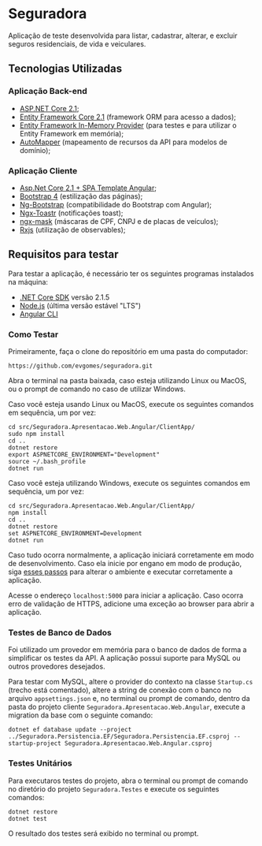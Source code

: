 # Seguradora

Aplicação de teste desenvolvida para listar, cadastrar, alterar, e excluir seguros residenciais, de vida e veiculares.

## Tecnologias Utilizadas

### Aplicação Back-end
- [ASP.NET Core 2.1](https://docs.microsoft.com/pt-br/aspnet/core/?view=aspnetcore-2.1);
- [Entity Framework Core 2.1](https://docs.microsoft.com/pt-br/ef/core/) (framework ORM para acesso a dados);
- [Entity Framework In-Memory Provider](https://docs.microsoft.com/pt-br/ef/core/miscellaneous/testing/in-memory) (para testes e para utilizar o Entity Framework em memória);
- [AutoMapper](https://automapper.org/) (mapeamento de recursos da API para modelos de domínio);

### Aplicação Cliente
- [Asp.Net Core 2.1 + SPA Template Angular](https://docs.microsoft.com/pt-br/aspnet/core/client-side/spa/angular?view=aspnetcore-2.1&tabs=visual-studio);
- [Bootstrap 4](https://getbootstrap.com/docs/4.0/getting-started/introduction/) (estilização das páginas);
- [Ng-Bootstrap](https://ng-bootstrap.github.io/#/home) (compatibilidade do Bootstrap com Angular);
- [Ngx-Toastr](https://www.npmjs.com/package/ngx-toastr) (notificações toast);
- [ngx-mask](https://www.npmjs.com/package/ngx-mask) (máscaras de CPF, CNPJ e de placas de veículos);
- [Rxjs](https://rxjs-dev.firebaseapp.com/) (utilização de observables);

## Requisitos para testar

Para testar a aplicação, é necessário ter os seguintes programas instalados na máquina:

- [.NET Core SDK](https://www.microsoft.com/net/download/dotnet-core/2.1) versão 2.1.5
- [Node.js](https://nodejs.org/en/download/) (última versão estável "LTS")
- [Angular CLI](https://cli.angular.io/)

### Como Testar

Primeiramente, faça o clone do repositório em uma pasta do computador:

```https://github.com/evgomes/seguradora.git```

Abra o terminal na pasta baixada, caso esteja utilizando Linux ou MacOS, ou o prompt de comando no caso de utilizar Windows.

Caso você esteja usando Linux ou MacOS, execute os seguintes comandos em sequência, um por vez:

```
cd src/Seguradora.Apresentacao.Web.Angular/ClientApp/
sudo npm install
cd ..
dotnet restore
export ASPNETCORE_ENVIRONMENT="Development"
source ~/.bash_profile
dotnet run
```

Caso você esteja utilizando Windows, execute os seguintes comandos em sequência, um por vez:

```
cd src/Seguradora.Apresentacao.Web.Angular/ClientApp/
npm install
cd ..
dotnet restore
set ASPNETCORE_ENVIRONMENT=Development
dotnet run
```
Caso tudo ocorra normalmente, a aplicação iniciará corretamente em modo de desenvolvimento. Caso ela inicie por engano em modo de produção, siga [esses passos](https://docs.microsoft.com/en-us/aspnet/core/fundamentals/environments?view=aspnetcore-2.1) para alterar o ambiente e executar corretamente a aplicação.

Acesse o endereço ```localhost:5000``` para iniciar a aplicação. Caso ocorra erro de validação de HTTPS, adicione uma exceção ao browser para abrir a aplicação.

### Testes de Banco de Dados

Foi utilizado um provedor em memória para o banco de dados de forma a simplificar os testes da API. A aplicação possui suporte para MySQL ou outros provedores desejados.

Para testar com MySQL, altere o provider do contexto na classe ```Startup.cs``` (trecho está comentado), altere a string de conexão com o banco no arquivo ```appsettings.json``` e, no terminal ou prompt de comando, dentro da pasta do projeto cliente ```Seguradora.Apresentacao.Web.Angular```, execute a migration da base com o seguinte comando:

```dotnet ef database update --project ../Seguradora.Persistencia.EF/Seguradora.Persistencia.EF.csproj --startup-project Seguradora.Apresentacao.Web.Angular.csproj```

### Testes Unitários

Para executaros testes do projeto, abra o terminal ou prompt de comando no diretório do projeto ```Seguradora.Testes``` e execute os seguintes comandos:

```
dotnet restore
dotnet test
```

O resultado dos testes será exibido no terminal ou prompt.
